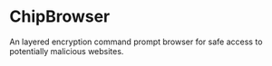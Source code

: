 # ChipBrowser
An layered encryption command prompt browser for safe access to potentially malicious websites.
